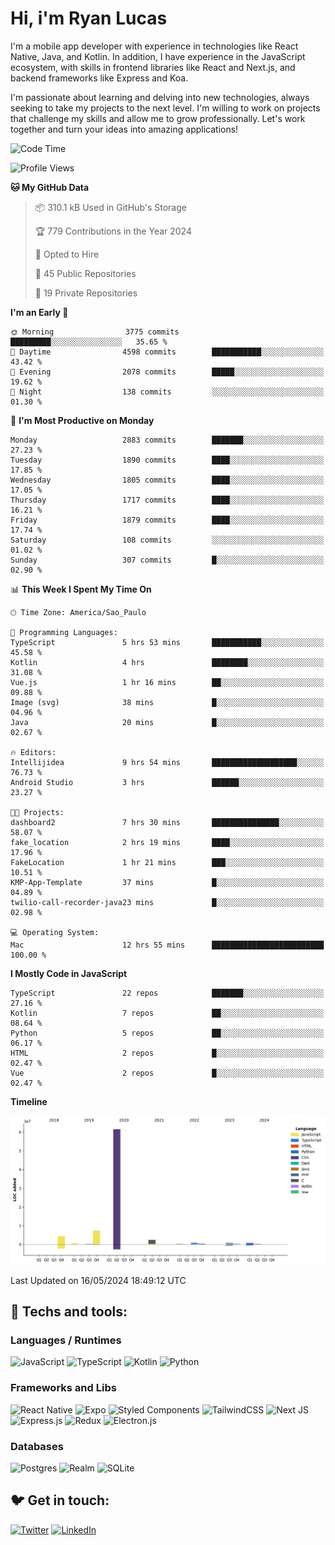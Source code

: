 # Hi, i'm Ryan Lucas

I'm a mobile app developer with experience in technologies like React Native, Java, and Kotlin.
In addition, I have experience in the JavaScript ecosystem, with skills in frontend libraries like React and Next.js, and backend frameworks like Express and Koa.

I'm passionate about learning and delving into new technologies, always seeking to take my projects to the next level. I'm willing to work on projects that challenge my skills and allow me to grow professionally. Let's work together and turn your ideas into amazing applications!


<!--START_SECTION:waka-->
![Code Time](http://img.shields.io/badge/Code%20Time-310%20hrs%2055%20mins-blue)

![Profile Views](http://img.shields.io/badge/Profile%20Views-21-blue)

**🐱 My GitHub Data** 

> 📦 310.1 kB Used in GitHub's Storage 
 > 
> 🏆 779 Contributions in the Year 2024
 > 
> 💼 Opted to Hire
 > 
> 📜 45 Public Repositories 
 > 
> 🔑 19 Private Repositories 
 > 
**I'm an Early 🐤** 

```text
🌞 Morning                3775 commits        █████████░░░░░░░░░░░░░░░░   35.65 % 
🌆 Daytime                4598 commits        ███████████░░░░░░░░░░░░░░   43.42 % 
🌃 Evening                2078 commits        █████░░░░░░░░░░░░░░░░░░░░   19.62 % 
🌙 Night                  138 commits         ░░░░░░░░░░░░░░░░░░░░░░░░░   01.30 % 
```
📅 **I'm Most Productive on Monday** 

```text
Monday                   2883 commits        ███████░░░░░░░░░░░░░░░░░░   27.23 % 
Tuesday                  1890 commits        ████░░░░░░░░░░░░░░░░░░░░░   17.85 % 
Wednesday                1805 commits        ████░░░░░░░░░░░░░░░░░░░░░   17.05 % 
Thursday                 1717 commits        ████░░░░░░░░░░░░░░░░░░░░░   16.21 % 
Friday                   1879 commits        ████░░░░░░░░░░░░░░░░░░░░░   17.74 % 
Saturday                 108 commits         ░░░░░░░░░░░░░░░░░░░░░░░░░   01.02 % 
Sunday                   307 commits         █░░░░░░░░░░░░░░░░░░░░░░░░   02.90 % 
```


📊 **This Week I Spent My Time On** 

```text
🕑︎ Time Zone: America/Sao_Paulo

💬 Programming Languages: 
TypeScript               5 hrs 53 mins       ███████████░░░░░░░░░░░░░░   45.58 % 
Kotlin                   4 hrs               ████████░░░░░░░░░░░░░░░░░   31.08 % 
Vue.js                   1 hr 16 mins        ██░░░░░░░░░░░░░░░░░░░░░░░   09.88 % 
Image (svg)              38 mins             █░░░░░░░░░░░░░░░░░░░░░░░░   04.96 % 
Java                     20 mins             █░░░░░░░░░░░░░░░░░░░░░░░░   02.67 % 

🔥 Editors: 
Intellijidea             9 hrs 54 mins       ███████████████████░░░░░░   76.73 % 
Android Studio           3 hrs               ██████░░░░░░░░░░░░░░░░░░░   23.27 % 

🐱‍💻 Projects: 
dashboard2               7 hrs 30 mins       ███████████████░░░░░░░░░░   58.07 % 
fake_location            2 hrs 19 mins       ████░░░░░░░░░░░░░░░░░░░░░   17.96 % 
FakeLocation             1 hr 21 mins        ███░░░░░░░░░░░░░░░░░░░░░░   10.51 % 
KMP-App-Template         37 mins             █░░░░░░░░░░░░░░░░░░░░░░░░   04.89 % 
twilio-call-recorder-java23 mins             █░░░░░░░░░░░░░░░░░░░░░░░░   02.98 % 

💻 Operating System: 
Mac                      12 hrs 55 mins      █████████████████████████   100.00 % 
```

**I Mostly Code in JavaScript** 

```text
TypeScript               22 repos            ███████░░░░░░░░░░░░░░░░░░   27.16 % 
Kotlin                   7 repos             ██░░░░░░░░░░░░░░░░░░░░░░░   08.64 % 
Python                   5 repos             ██░░░░░░░░░░░░░░░░░░░░░░░   06.17 % 
HTML                     2 repos             █░░░░░░░░░░░░░░░░░░░░░░░░   02.47 % 
Vue                      2 repos             █░░░░░░░░░░░░░░░░░░░░░░░░   02.47 % 
```



**Timeline**

![Lines of Code chart](https://raw.githubusercontent.com/RyanGst/RyanGst/main/assets/bar_graph.png)


 Last Updated on 16/05/2024 18:49:12 UTC
<!--END_SECTION:waka-->

## 🔧 Techs and tools: 

### Languages / Runtimes
![JavaScript](https://img.shields.io/badge/javascript-%23323330.svg?style=for-the-badge&logo=javascript&logoColor=%23F7DF1E)
![TypeScript](https://img.shields.io/badge/typescript-%23007ACC.svg?style=for-the-badge&logo=typescript&logoColor=white)
![Kotlin](https://img.shields.io/badge/kotlin-%230095D5.svg?style=for-the-badge&logo=kotlin&logoColor=white) ![Python](https://img.shields.io/badge/python-3670A0?style=for-the-badge&logo=python&logoColor=ffdd54)

### Frameworks and Libs
![React Native](https://img.shields.io/badge/react_native-%2320232a.svg?style=for-the-badge&logo=react&logoColor=%2361DAFB)
![Expo](https://img.shields.io/badge/expo-1C1E24?style=for-the-badge&logo=expo&logoColor=#D04A37)
![Styled Components](https://img.shields.io/badge/styled--components-DB7093?style=for-the-badge&logo=styled-components&logoColor=white)
![TailwindCSS](https://img.shields.io/badge/tailwindcss-%2338B2AC.svg?style=for-the-badge&logo=tailwind-css&logoColor=white)
![Next JS](https://img.shields.io/badge/Next-black?style=for-the-badge&logo=next.js&logoColor=white)
![Express.js](https://img.shields.io/badge/express.js-%23404d59.svg?style=for-the-badge&logo=express&logoColor=%2361DAFB)
![Redux](https://img.shields.io/badge/redux-%23593d88.svg?style=for-the-badge&logo=redux&logoColor=white)
![Electron.js](https://img.shields.io/badge/Electron-191970?style=for-the-badge&logo=Electron&logoColor=white)

### Databases
![Postgres](https://img.shields.io/badge/postgres-%23316192.svg?style=for-the-badge&logo=postgresql&logoColor=white)
![Realm](https://img.shields.io/badge/Realm-39477F?style=for-the-badge&logo=realm&logoColor=white)
![SQLite](https://img.shields.io/badge/sqlite-%2307405e.svg?style=for-the-badge&logo=sqlite&logoColor=white)

## 🐦 Get in touch:

[![Twitter](https://img.shields.io/badge/Twitter-%231DA1F2.svg?style=for-the-badge&logo=Twitter&logoColor=white)](https://twitter.com/ryangst_)
[![LinkedIn](https://img.shields.io/badge/linkedin-%230077B5.svg?style=for-the-badge&logo=linkedin&logoColor=white)](https://www.linkedin.com/in/ryan-lucas-machado/)
